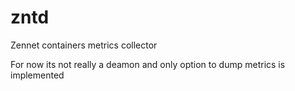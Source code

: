 zntd
====

Zennet containers metrics collector

For now its not really a deamon and only option to dump metrics is implemented

